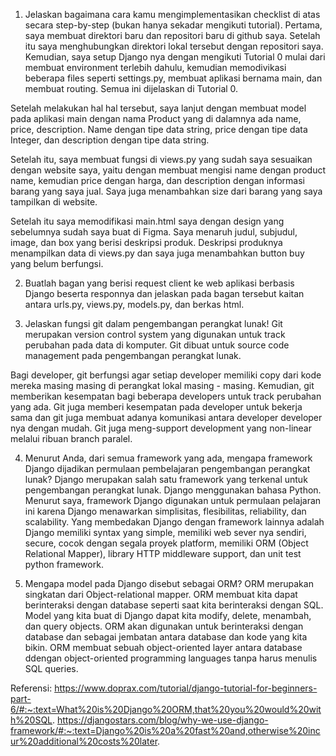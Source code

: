 1. Jelaskan bagaimana cara kamu mengimplementasikan checklist di atas secara step-by-step (bukan hanya sekadar mengikuti tutorial).
Pertama, saya membuat direktori baru dan repositori baru di github saya. Setelah itu saya menghubungkan direktori lokal tersebut dengan repositori saya. Kemudian, saya setup Django nya dengan mengikuti Tutorial 0 mulai dari membuat environment terlebih dahulu, kemudian memodivikasi beberapa files seperti settings.py, membuat aplikasi bernama main, dan membuat routing. Semua ini dijelaskan di Tutorial 0.

Setelah melakukan hal hal tersebut, saya lanjut dengan membuat model pada aplikasi main dengan nama Product yang di dalamnya ada name, price, description. Name dengan tipe data string, price dengan tipe data Integer, dan description dengan tipe data string.

Setelah itu, saya membuat fungsi di views.py yang sudah saya sesuaikan dengan website saya, yaitu dengan membuat mengisi name dengan product name, kemudian price dengan harga, dan description dengan informasi barang yang saya jual. Saya juga menambahkan size dari barang yang saya tampilkan di website. 

Setelah itu saya memodifikasi main.html saya dengan design yang sebelumnya sudah saya buat di Figma. Saya menaruh judul, subjudul, image, dan box yang berisi deskripsi produk. Deskripsi produknya menampilkan data di views.py dan saya juga menambahkan button buy yang belum berfungsi. 

2. Buatlah bagan yang berisi request client ke web aplikasi berbasis Django beserta responnya dan jelaskan pada bagan tersebut kaitan antara urls.py, views.py, models.py, dan berkas html.



3. Jelaskan fungsi git dalam pengembangan perangkat lunak!
Git merupakan version control system yang digunakan untuk track perubahan pada data di komputer. Git dibuat untuk source code management pada pengembangan perangkat lunak. 

Bagi developer, git berfungsi agar setiap developer memiliki copy dari kode mereka masing masing di perangkat lokal masing - masing. Kemudian, git memberikan kesempatan bagi beberapa developers untuk track perubahan yang ada. Git juga memberi kesempatan pada developer untuk bekerja sama dan git juga membuat adanya komunikasi antara developer developer nya dengan mudah. Git juga meng-support development yang non-linear melalui ribuan branch paralel.


4. Menurut Anda, dari semua framework yang ada, mengapa framework Django dijadikan permulaan pembelajaran pengembangan perangkat lunak?
Django merupakan salah satu framework yang terkenal untuk pengembangan perangkat lunak. Django menggunakan bahasa Python. Menurut saya, framework Django digunakan untuk permulaan pelajaran ini karena Django menawarkan simplisitas, flesibilitas, reliability, dan scalability. Yang membedakan Django  dengan framework lainnya adalah Django memiliki syntax yang simple, memiliki web sever nya sendiri,  secure, cocok dengan segala proyek platform, memiliki ORM (Object Relational Mapper), library HTTP middleware support, dan unit test python framework.

5. Mengapa model pada Django disebut sebagai ORM?
ORM merupakan singkatan dari Object-relational mapper. ORM membuat kita dapat berinteraksi dengan database seperti saat kita berinteraksi dengan SQL. Model yang kita buat di Django dapat kita modify, delete, menambah, dan query objects. ORM akan digunakan untuk berinteraksi dengan database dan sebagai jembatan antara database dan kode yang kita bikin. ORM membuat sebuah object-oriented layer antara database ddengan object-oriented programming languages tanpa harus menulis SQL queries.



Referensi:
https://www.doprax.com/tutorial/django-tutorial-for-beginners-part-6/#:~:text=What%20is%20Django%20ORM,that%20you%20would%20with%20SQL.
https://djangostars.com/blog/why-we-use-django-framework/#:~:text=Django%20is%20a%20fast%20and,otherwise%20incur%20additional%20costs%20later.
